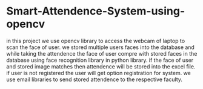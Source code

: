 # Smart-Attendence-System-using-opencv
in this project we use opencv library to access the webcam of laptop to scan the face of user. we stored multiple users faces into the database and 
while taking the attendence the face of user compre with stored faces in the database using face recognition library in python library. if the face 
of user and stored image matches then attendence will be stored into the excel file. if user is not registered the user will get option registration for system.
we use email libraries to send stored attendence to the respective faculty.
